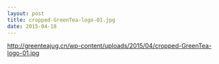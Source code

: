 ```yaml
---
layout: post
title: cropped-GreenTea-logo-01.jpg
date: 2015-04-18
---
```


http://greenteajug.cn/wp-content/uploads/2015/04/cropped-GreenTea-logo-01.jpg